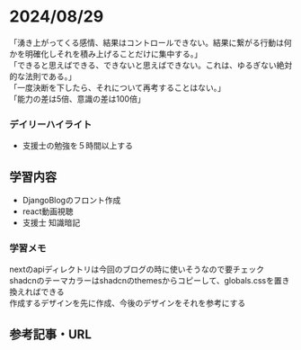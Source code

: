 # 2024/08/29
「湧き上がってくる感情、結果はコントロールできない。結果に繋がる行動は何かを明確化しそれを積み上げることだけに集中する。」  
「できると思えばできる、できないと思えばできない。これは、ゆるぎない絶対的な法則である。」  
「一度決断を下したら、それについて再考することはない。」  
「能力の差は5倍、意識の差は100倍」  

### デイリーハイライト
- 支援士の勉強を５時間以上する

## 学習内容
- DjangoBlogのフロント作成
- react動画視聴
- 支援士 知識暗記

### 学習メモ
nextのapiディレクトリは今回のブログの時に使いそうなので要チェック  
shadcnのテーマカラーはshadcnのthemesからコピーして、globals.cssを置き換えればできる  
作成するデザインを先に作成、今後のデザインをそれを参考にする  

## 参考記事・URL


